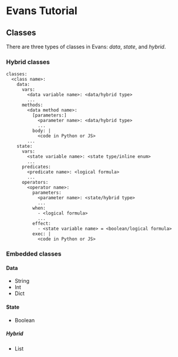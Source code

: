 # Evans Tutorial

## Classes

There are three types of classes in Evans: *data*, *state*, and *hybrid*.

### Hybrid classes

```
classes:
  <class name>:
    data:
      vars:
        <data variable name>: <data/hybrid type>
        ...
      methods:
        <data method name>:
          [parameters:]
            <parameter name>: <data/hybrid type>
            ...
          body: |
            <code in Python or JS>
        ...
    state:
      vars:
        <state variable name>: <state type/inline enum>
        ...
      predicates:
        <predicate name>: <logical formula>
        ...
      operators:
        <operator name>:
          parameters:
            <parameter name>: <state/hybrid type>
            ...
          when:
            - <logical formula>
            ...
          effect:
            - <state variable name> = <boolean/logical formula>
          exec: |
            <code in Python or JS>
```

### Embedded classes

#### Data
* String
* Int
* Dict

#### State
* Boolean

##### Hybrid
* List
